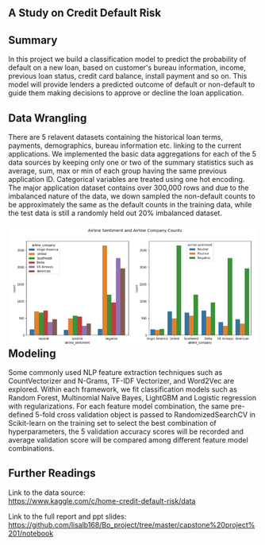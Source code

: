 ## A Study on Credit Default Risk

## Summary 
In this project we build a classification model to predict the probability of default on a new loan, based on customer's bureau information, income, previous loan status, credit card balance, install payment and so on. This model will provide lenders a predicted outcome of default or non-default to guide them making decisions to approve or decline the loan application.

## Data Wrangling
There are 5 relavent datasets containing the historical loan terms, payments, demographics, bureau information etc. linking to the current applications. We implemented the basic data aggregations for each of the 5 data sources by keeping only one or two of the summary statistics such as average, sum, max or min of each group having the same previous application ID. Categorical variables are treated using one hot encoding. The major application dataset contains over 300,000 rows and due to the imbalanced nature of the data, we down sampled the non-default counts to be approximately the same as the default counts in the training data, while the test data is still a randomly held out 20% imbalanced dataset. 

<img src="https://github.com/lisalb168/Bo_project/blob/master/capstone%20project%202/figures/Airline%20Company%20by%20Sentiment.png"
     alt="Airline Company by Sentiment"
     style="float: left; margin-right: 10px;" />
        
## Modeling
Some commonly used NLP feature extraction techniques such as CountVectorizer and N-Grams, TF-IDF Vectorizer, and Word2Vec 
are explored. Within each framework, we fit classification models such as Random Forest, Multinomial Naïve Bayes, 
LightGBM and Logistic regression with regularizations. For each feature model combination, the same pre-defined 5-fold cross validation object is passed to RandomizedSearchCV in Scikit-learn on the training set to select the best combination of hyperparameters, the 5 validation accuracy scores will be recorded and average validation score will be compared among different feature model combinations.

## Further Readings
Link to the data source:  
https://www.kaggle.com/c/home-credit-default-risk/data

Link to the full report and ppt slides:  
https://github.com/lisalb168/Bo_project/tree/master/capstone%20project%201/notebook

